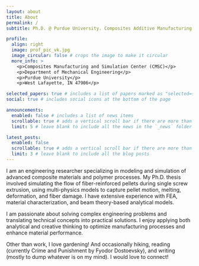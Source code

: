 ```yaml
---
layout: about
title: About
permalink: /
subtitle: Ph.D. @ Purdue University. Composites Additive Manufacturing. # <a href='#'>Affiliations</a>

profile:
  align: right
  image: prof_pic_vk.jpg
  image_circular: false # crops the image to make it circular
  more_info: >
    <p>Composites Manufacturing and Simulation Center (CMSC)</p>
    <p>Department of Mechanical Engineering</p>
    <p>Purdue University</p>
    <p>West Lafayette, IN 47906</p>

selected_papers: true # includes a list of papers marked as "selected={true}"
social: true # includes social icons at the bottom of the page

announcements:
  enabled: false # includes a list of news items
  scrollable: true # adds a vertical scroll bar if there are more than 3 news items
  limit: 5 # leave blank to include all the news in the `_news` folder

latest_posts:
  enabled: false
  scrollable: true # adds a vertical scroll bar if there are more than 3 new posts items
  limit: 3 # leave blank to include all the blog posts
---
```


I am an engineering researcher specializing in modeling and simulation of advanced composite materials and polymer processes. My Ph.D. thesis involved simulating the flow of fiber-reinforced pellets during single screw extrusion, using multi-physics models to capture pellet motion, melting, deformation, and fiber damage. I have extensive experience with FEA, material characterization, and beam theory-based analytical models.

I am passionate about solving complex engineering problems and translating technical concepts into practical solutions. I enjoy applying both analytical and creative thinking to optimize manufacturing processes and enhance material performance.

Other than work, I love gardening! And occasionally hiking, reading (currently Crime and Punishment by Fyodor Dostoevsky), and writing (mostly to dump whatever is on my mind). I would love to connect!
